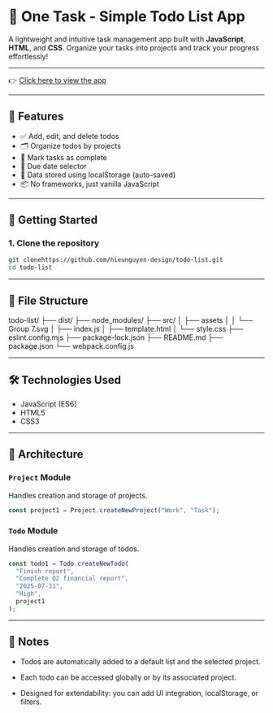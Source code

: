 # 📝 One Task - Simple Todo List App

A lightweight and intuitive task management app built with **JavaScript**, **HTML**, and **CSS**. Organize your tasks into projects and track your progress effortlessly!

---

👉 [Click here to view the app](https://hieunguyen-design.github.io/todo-list/)

---

## 🚀 Features

- ✅ Add, edit, and delete todos
- 🗂 Organize todos by projects
- 🎯 Mark tasks as complete
- 📅 Due date selector
- 💾 Data stored using localStorage (auto-saved)
- 📦 No frameworks, just vanilla JavaScript

---

## 🧠 Getting Started

### 1. Clone the repository

```bash
git clonehttps://github.com/hieunguyen-design/todo-list.git
cd todo-list
```

---

## 📁 File Structure

todo-list/
├── dist/
├── node_modules/
├── src/
│ ├── assets
│ │ └── Group 7.svg
│ ├── index.js
│ ├── template.html
│ └── style.css
├── eslint.config.mjs
├── package-lock.json
├── README.md
├── package.json
└── webpack.config.js

---

## 🛠️ Technologies Used

- JavaScript (ES6)
- HTML5
- CSS3

---

## 🧱 Architecture

### `Project` Module

Handles creation and storage of projects.

```js
const project1 = Project.createNewProject("Work", "Task");
```

### `Todo` Module

Handles creation and storage of todos.

```js
const todo1 = Todo.createNewTodo(
  "Finish report",
  "Complete Q2 financial report",
  "2025-07-31",
  "High",
  project1
);
```

---

## 📌 Notes

- Todos are automatically added to a default list and the selected project.

- Each todo can be accessed globally or by its associated project.

- Designed for extendability: you can add UI integration, localStorage, or filters.
